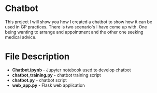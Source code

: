 # Chatbot
This project I will show you how I created a chatbot to show how it can be used in GP practices. There is two scenario's I have come up with. One being wanting to arrange and appointment and the other one seeking medical advice. 

# File Description
* **Chatbot.ipynb** - Jupyter notebook used to develop chatbot
* **chatbot_training.py** - chatbot training script
* **chatbot.py** - chatbot script
* **web_app.py** - Flask web application

